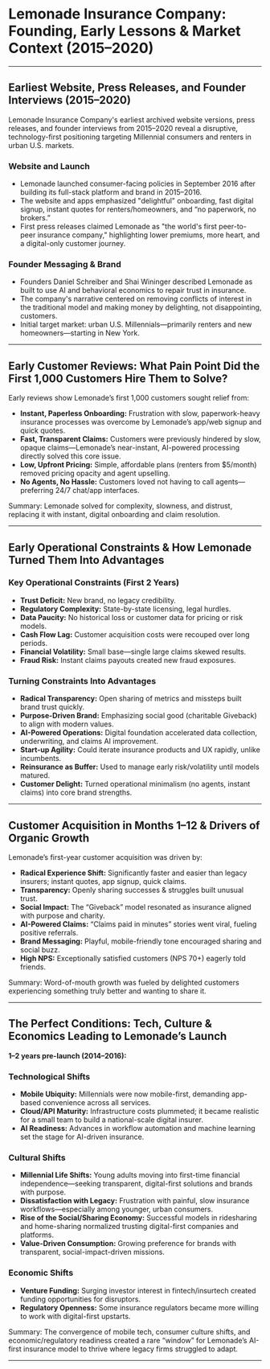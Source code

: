 # Lemonade Insurance Company: Founding, Early Lessons & Market Context (2015–2020)

---

## Earliest Website, Press Releases, and Founder Interviews (2015–2020)

Lemonade Insurance Company's earliest archived website versions, press releases, and founder interviews from 2015–2020 reveal a disruptive, technology-first positioning targeting Millennial consumers and renters in urban U.S. markets.

### Website and Launch
- Lemonade launched consumer-facing policies in September 2016 after building its full-stack platform and brand in 2015–2016.
- The website and apps emphasized "delightful" onboarding, fast digital signup, instant quotes for renters/homeowners, and “no paperwork, no brokers.”
- First press releases claimed Lemonade as "the world's first peer-to-peer insurance company," highlighting lower premiums, more heart, and a digital-only customer journey.

### Founder Messaging & Brand
- Founders Daniel Schreiber and Shai Wininger described Lemonade as built to use AI and behavioral economics to repair trust in insurance.
- The company's narrative centered on removing conflicts of interest in the traditional model and making money by delighting, not disappointing, customers.
- Initial target market: urban U.S. Millennials—primarily renters and new homeowners—starting in New York.

---

## Early Customer Reviews: What Pain Point Did the First 1,000 Customers Hire Them to Solve?

Early reviews show Lemonade’s first 1,000 customers sought relief from:

- **Instant, Paperless Onboarding:** Frustration with slow, paperwork-heavy insurance processes was overcome by Lemonade’s app/web signup and quick quotes.
- **Fast, Transparent Claims:** Customers were previously hindered by slow, opaque claims—Lemonade’s near-instant, AI-powered processing directly solved this core issue.
- **Low, Upfront Pricing:** Simple, affordable plans (renters from $5/month) removed pricing opacity and agent upselling.
- **No Agents, No Hassle:** Customers loved not having to call agents—preferring 24/7 chat/app interfaces.

Summary: Lemonade solved for complexity, slowness, and distrust, replacing it with instant, digital onboarding and claim resolution.

---

## Early Operational Constraints & How Lemonade Turned Them Into Advantages

### Key Operational Constraints (First 2 Years)
- **Trust Deficit:** New brand, no legacy credibility.
- **Regulatory Complexity:** State-by-state licensing, legal hurdles.
- **Data Paucity:** No historical loss or customer data for pricing or risk models.
- **Cash Flow Lag:** Customer acquisition costs were recouped over long periods.
- **Financial Volatility:** Small base—single large claims skewed results.
- **Fraud Risk:** Instant claims payouts created new fraud exposures.

### Turning Constraints Into Advantages
- **Radical Transparency:** Open sharing of metrics and missteps built brand trust quickly.
- **Purpose-Driven Brand:** Emphasizing social good (charitable Giveback) to align with modern values.
- **AI-Powered Operations:** Digital foundation accelerated data collection, underwriting, and claims AI improvement.
- **Start-up Agility:** Could iterate insurance products and UX rapidly, unlike incumbents.
- **Reinsurance as Buffer:** Used to manage early risk/volatility until models matured.
- **Customer Delight:** Turned operational minimalism (no agents, instant claims) into core brand strengths.

---

## Customer Acquisition in Months 1–12 & Drivers of Organic Growth

Lemonade’s first-year customer acquisition was driven by:

- **Radical Experience Shift:** Significantly faster and easier than legacy insurers; instant quotes, app signup, quick claims.
- **Transparency:** Openly sharing successes & struggles built unusual trust.
- **Social Impact:** The “Giveback” model resonated as insurance aligned with purpose and charity.
- **AI-Powered Claims:** “Claims paid in minutes” stories went viral, fueling positive referrals.
- **Brand Messaging:** Playful, mobile-friendly tone encouraged sharing and social buzz.
- **High NPS:** Exceptionally satisfied customers (NPS 70+) eagerly told friends.

Summary: Word-of-mouth growth was fueled by delighted customers experiencing something truly better and wanting to share it.

---

## The Perfect Conditions: Tech, Culture & Economics Leading to Lemonade’s Launch

**1–2 years pre-launch (2014–2016):**

### Technological Shifts
- **Mobile Ubiquity:** Millennials were now mobile-first, demanding app-based convenience across all services.
- **Cloud/API Maturity:** Infrastructure costs plummeted; it became realistic for a small team to build a national-scale digital insurer.
- **AI Readiness:** Advances in workflow automation and machine learning set the stage for AI-driven insurance.

### Cultural Shifts
- **Millennial Life Shifts:** Young adults moving into first-time financial independence—seeking transparent, digital-first solutions and brands with purpose.
- **Dissatisfaction with Legacy:** Frustration with painful, slow insurance workflows—especially among younger, urban consumers.
- **Rise of the Social/Sharing Economy:** Successful models in ridesharing and home-sharing normalized trusting digital-first companies and platforms.
- **Value-Driven Consumption:** Growing preference for brands with transparent, social-impact-driven missions.

### Economic Shifts
- **Venture Funding:** Surging investor interest in fintech/insurtech created funding opportunities for disruptors.
- **Regulatory Openness:** Some insurance regulators became more willing to work with digital-first upstarts.

Summary: The convergence of mobile tech, consumer culture shifts, and economic/regulatory readiness created a rare “window” for Lemonade’s AI-first insurance model to thrive where legacy firms struggled to adapt.

---
